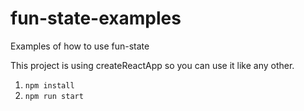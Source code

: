 # fun-state-examples
Examples of how to use fun-state

This project is using createReactApp so you can use it like any other.

1. `npm install`
2. `npm run start`
